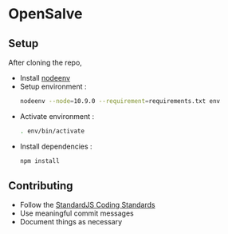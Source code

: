 # OpenSalve

## Setup

After cloning the repo,

* Install [nodeenv](https://github.com/ekalinin/nodeenv#install)
* Setup environment :
  ```bash
  nodeenv --node=10.9.0 --requirement=requirements.txt env
  ```
* Activate environment :
  ```bash
  . env/bin/activate
  ```
* Install dependencies :
  ```bash
  npm install
  ```

## Contributing

* Follow the [StandardJS Coding Standards](https://github.com/standard/standard#standardjs-the-rules)
* Use meaningful commit messages
* Document things as necessary
